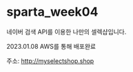# sparta_week04

네이버 검색 API를 이용한 나만의 셀렉샵입니다.

2023.01.08 AWS를 통해 배포완료

주소: http://myselectshop.shop
